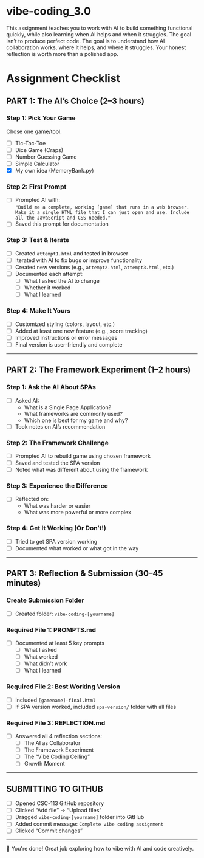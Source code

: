 # vibe-coding_3.0
This assignment teaches you to work with AI to build something functional quickly, while also learning when AI helps and when it struggles. The goal isn’t to produce perfect code. The goal is to understand how AI collaboration works, where it helps, and where it struggles. Your honest reflection is worth more than a polished app.

# Assignment Checklist

## PART 1: The AI’s Choice (2–3 hours)

### Step 1: Pick Your Game
Chose one game/tool:
  - [ ] Tic-Tac-Toe
  - [ ] Dice Game (Craps)
  - [ ] Number Guessing Game
  - [ ] Simple Calculator
  - [X] My own idea (MemoryBank.py)

### Step 2: First Prompt
- [ ] Prompted AI with:  
  `"Build me a complete, working [game] that runs in a web browser. Make it a single HTML file that I can just open and use. Include all the JavaScript and CSS needed."`
- [ ] Saved this prompt for documentation

### Step 3: Test & Iterate
- [ ] Created `attempt1.html` and tested in browser
- [ ] Iterated with AI to fix bugs or improve functionality
- [ ] Created new versions (e.g., `attempt2.html`, `attempt3.html`, etc.)
- [ ] Documented each attempt:
  - [ ] What I asked the AI to change
  - [ ] Whether it worked
  - [ ] What I learned

### Step 4: Make It Yours
- [ ] Customized styling (colors, layout, etc.)
- [ ] Added at least one new feature (e.g., score tracking)
- [ ] Improved instructions or error messages
- [ ] Final version is user-friendly and complete

---

## PART 2: The Framework Experiment (1–2 hours)

### Step 1: Ask the AI About SPAs
- [ ] Asked AI:
  - What is a Single Page Application?
  - What frameworks are commonly used?
  - Which one is best for my game and why?
- [ ] Took notes on AI’s recommendation

### Step 2: The Framework Challenge
- [ ] Prompted AI to rebuild game using chosen framework
- [ ] Saved and tested the SPA version
- [ ] Noted what was different about using the framework

### Step 3: Experience the Difference
- [ ] Reflected on:
  - What was harder or easier
  - What was more powerful or more complex

### Step 4: Get It Working (Or Don’t!)
- [ ] Tried to get SPA version working
- [ ] Documented what worked or what got in the way

---

## PART 3: Reflection & Submission (30–45 minutes)

### Create Submission Folder
- [ ] Created folder: `vibe-coding-[yourname]`

### Required File 1: PROMPTS.md
- [ ] Documented at least 5 key prompts
  - [ ] What I asked
  - [ ] What worked
  - [ ] What didn’t work
  - [ ] What I learned

### Required File 2: Best Working Version
- [ ] Included `[gamename]-final.html`
- [ ] If SPA version worked, included `spa-version/` folder with all files

### Required File 3: REFLECTION.md
- [ ] Answered all 4 reflection sections:
  - [ ] The AI as Collaborator
  - [ ] The Framework Experiment
  - [ ] The “Vibe Coding Ceiling”
  - [ ] Growth Moment

---

## SUBMITTING TO GITHUB

- [ ] Opened CSC-113 GitHub repository
- [ ] Clicked “Add file” → “Upload files”
- [ ] Dragged `vibe-coding-[yourname]` folder into GitHub
- [ ] Added commit message: `Complete vibe coding assignment`
- [ ] Clicked “Commit changes”

---

🎉 You're done! Great job exploring how to vibe with AI and code creatively.
